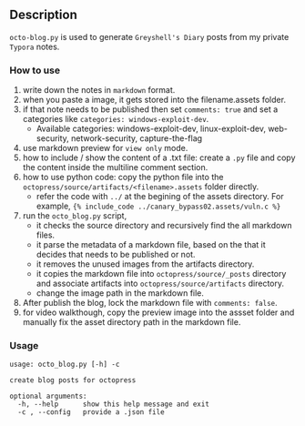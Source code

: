 ## Description

`octo-blog.py` is used to generate `Greyshell's Diary` posts from my private `Typora` notes.

### How to use

1. write down the notes in `markdown` format.
2. when you paste a image, it gets stored into the filename.assets folder.
3. if that note needs to be published then set `comments: true` and set a categories like `categories: windows-exploit-dev`. 
    - Available categories: windows-exploit-dev, linux-exploit-dev, web-security, network-security, capture-the-flag
4. use markdown preview for `view only` mode.
5. how to include / show the content of a .txt file: create a `.py` file and copy the content inside the multiline comment section.
6. how to use python code: copy the python file into the `octopress/source/artifacts/<filename>.assets` folder directly.
    - refer the code with `../` at the begining of the assets directory. For example,
    `{% include_code ../canary_bypass02.assets/vuln.c %}`
7. run the `octo_blog.py` script,
    - it checks the source directory and recursively find the all markdown files.
    - it parse the metadata of a markdown file, based on the that it decides that needs to be published or not.
    - it removes the unused images from the artifacts directory.
    - it copies the markdown file into `octopress/source/_posts` directory and associate artifacts into `octopress/source/artifacts` directory.
    - change the image path in the markdown file.
8. After publish the blog, lock the markdown file with `comments: false`.
9. for video walkthough, copy the preview image into the assset folder and manually fix the asset
 directory path in the markdown file.

### Usage
```
usage: octo_blog.py [-h] -c

create blog posts for octopress

optional arguments:
  -h, --help      show this help message and exit
  -c , --config   provide a .json file
```

 


